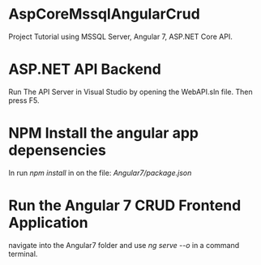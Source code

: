 # AspCoreMssqlAngularCrud
Project Tutorial using MSSQL Server, Angular 7, ASP.NET Core API.


# ASP.NET API Backend
Run The API Server in Visual Studio by opening the WebAPI.sln file. Then press F5.


# NPM Install the angular app depensencies
In run <i>npm install</i> in on the file: <i>Angular7/package.json</i>


# Run the Angular 7 CRUD Frontend Application
navigate into the Angular7 folder and use <i>ng serve --o</i> in a command terminal.

